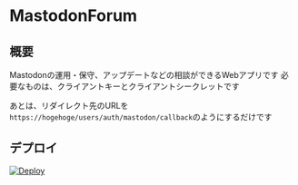 # MastodonForum
## 概要

Mastodonの運用・保守、アップデートなどの相談ができるWebアプリです
必要なものは、クライアントキーとクライアントシークレットです

あとは、リダイレクト先のURLを`https://hogehoge/users/auth/mastodon/callback`のようにするだけです

## デプロイ

[![Deploy](https://www.herokucdn.com/deploy/button.svg)](https://heroku.com/deploy)
